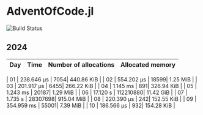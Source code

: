 # AdventOfCode.jl 
![Build Status](https://github.com/FrederikSchnack/AdventOfCode.jl/actions/workflows/CI.yml/badge.svg?branch=main)    

 ## 2024
| Day | Time | Number of allocations | Allocated memory |
|----:|-----:|----------------------:|-----------------:|

| 01 | 238.646 μs | 7054| 440.86 KiB |
| 02 | 554.202 μs | 18599| 1.25 MiB |
| 03 | 201.917 μs | 6455| 266.22 KiB |
| 04 | 1.145 ms | 891| 326.94 KiB |
| 05 | 1.243 ms | 20187| 1.29 MiB |
| 06 | 17.120 s | 112210880| 11.42 GiB |
| 07 | 1.735 s | 28307698| 915.04 MiB |
| 08 | 220.390 μs | 242| 152.55 KiB |
| 09 | 354.959 ms | 55001| 7.39 MiB |
| 10 | 186.566 μs | 932| 154.28 KiB |